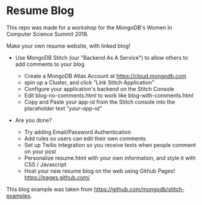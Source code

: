 # Resume Blog

This repo was made for a workshop for the MongoDB's Women In Computer Science Summit 2018.

Make your own resume website, with linked blog! 

* Use MongoDB Stitch (our "Backend As A Service") to allow others to add comments to your blog
    * Create a MongoDB Atlas Account at https://cloud.mongodb.com
    * spin up a Cluster, and click "Link Stitch Application" 
    * Configure your application's backend on the Stitch Console
    * Edit blog-no-comments.html to work like blog-with-comments.html 
	* Copy and Paste your app-id from the Stitch console into the placeholder text _"your-app-id"_

* Are you done?
	* Try adding Email/Password Authentication
	* Add rules so users can edit their own comments
	* Set up Twilio integration so you receive texts when people comment on your post
	* Personalize resume.html with your own information, and style it with CSS / Javascript
	* Host your new resume blog on the web using Github Pages! https://pages.github.com/

This blog example was taken from https://github.com/mongodb/stitch-examples.